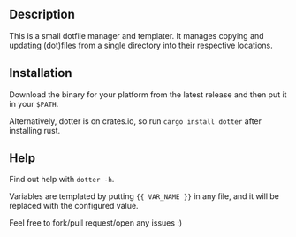 ## Description
This is a small dotfile manager and templater.
It manages copying and updating (dot)files from a single directory into their respective locations.

## Installation
Download the binary for your platform from the latest release and then put it in your `$PATH`.

Alternatively, dotter is on crates.io, so run `cargo install dotter` after installing rust.

## Help
Find out help with `dotter -h`.

Variables are templated by putting `{{ VAR_NAME }}` in any file, and it will be
replaced with the configured value.

Feel free to fork/pull request/open any issues :)
